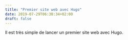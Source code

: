 ```yaml
---
title: "Premier site web avec Hugo"
date: 2019-07-29T06:38:34+02:00
draft: false
---
```


Il est très simple de lancer un premier site web avec Hugo.

